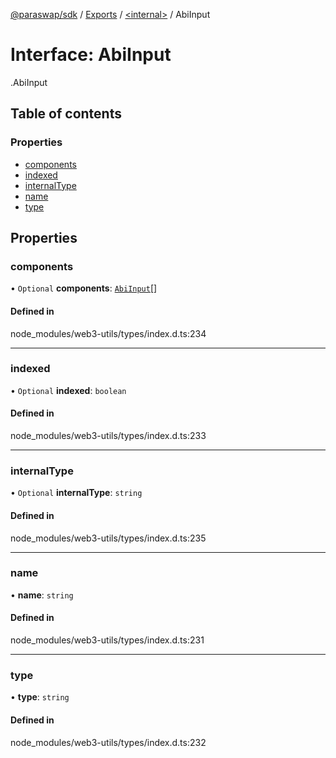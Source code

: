 [@paraswap/sdk](../README.md) / [Exports](../modules.md) / [<internal\>](../modules/internal_.md) / AbiInput

# Interface: AbiInput

[<internal>](../modules/internal_.md).AbiInput

## Table of contents

### Properties

- [components](internal_.AbiInput.md#components)
- [indexed](internal_.AbiInput.md#indexed)
- [internalType](internal_.AbiInput.md#internaltype)
- [name](internal_.AbiInput.md#name)
- [type](internal_.AbiInput.md#type)

## Properties

### components

• `Optional` **components**: [`AbiInput`](internal_.AbiInput.md)[]

#### Defined in

node_modules/web3-utils/types/index.d.ts:234

___

### indexed

• `Optional` **indexed**: `boolean`

#### Defined in

node_modules/web3-utils/types/index.d.ts:233

___

### internalType

• `Optional` **internalType**: `string`

#### Defined in

node_modules/web3-utils/types/index.d.ts:235

___

### name

• **name**: `string`

#### Defined in

node_modules/web3-utils/types/index.d.ts:231

___

### type

• **type**: `string`

#### Defined in

node_modules/web3-utils/types/index.d.ts:232
